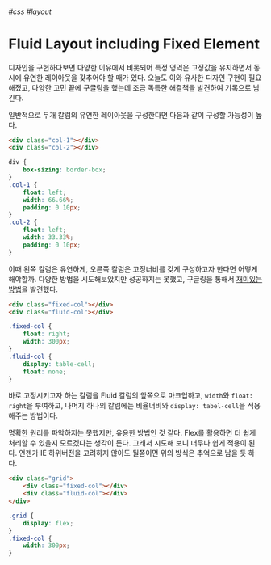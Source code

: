 ###### #css #layout

# Fluid Layout including Fixed Element

디자인을 구현하다보면 다양한 이유에서 비롯되어 특정 영역은 고정값을 유지하면서 동시에 유연한 레이아웃을 갖추어야 할 때가 있다. 오늘도 이와 유사한 디자인 구현이 필요해졌고, 다양한 고민 끝에 구글링을 했는데 조금 독특한 해결책을 발견하여 기록으로 남긴다.

일반적으로 두개 칼럼의 유연한 레이아웃을 구성한다면 다음과 같이 구성할 가능성이 높다.

```html
<div class="col-1"></div>
<div class="col-2"></div>
```

```css
div {
	box-sizing: border-box;
}
.col-1 {
	float: left;
	width: 66.66%;
	padding: 0 10px;
}
.col-2 {
	float: left;
	width: 33.33%;
	padding: 0 10px;
}
```

이때 왼쪽 칼럼은 유연하게, 오른쪽 칼럼은 고정너비를 갖게 구성하고자 한다면 어떻게 해야할까. 다양한 방법을 시도해보았지만 성공하지는 못했고, 구글링을 통해서 [재미있는 방법](http://jsfiddle.net/ew65G/1/)을 발견했다.

```html
<div class="fixed-col"></div>
<div class="fluid-col"></div>
```

```css
.fixed-col {
	float: right;
	width: 300px;
}
.fluid-col {
	display: table-cell;
	float: none;
}
```

바로 고정시키고자 하는 칼럼을 Fluid 칼럼의 앞쪽으로 마크업하고, `width`와 `float: right`을 부여하고, 나머지 하나의 칼럼에는 비율너비와 `display: tabel-cell`을 적용해주는 방법이다.

명확한 원리를 파악하지는 못했지만, 유용한 방법인 것 같다. Flex를 활용하면 더 쉽게 처리할 수 있을지 모르겠다는 생각이 든다. 그래서 시도해 보니 너무나 쉽게 적용이 된다. 언젠가 IE 하위버전을 고려하지 않아도 될쯤이면 위의 방식은 추억으로 남을 듯 하다.

```html
<div class="grid">
	<div class="fixed-col"></div>
	<div class="fluid-col"></div>
</div>
```

```css
.grid {
	display: flex;
}
.fixed-col {
	width: 300px;
}
```
